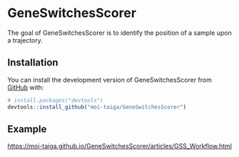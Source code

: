 
<!-- README.md is generated from README.Rmd. Please edit that file -->

# GeneSwitchesScorer

<!-- badges: start -->
<!-- badges: end -->

The goal of GeneSwitchesScorer is to identify the position of a sample
upon a trajectory.

## Installation

You can install the development version of GeneSwitchesScorer from
[GitHub](https://github.com/) with:

``` r
# install.packages("devtools")
devtools::install_github("moi-taiga/GeneSwitchesScorer")
```

## Example

<https://moi-taiga.github.io/GeneSwitchesScorer/articles/GSS_Workflow.html>
